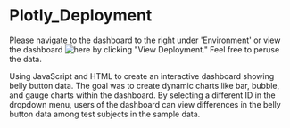# Plotly_Deployment
Please navigate to the dashboard to the right under 'Environment' or view the dashboard ![here](https://github.com/JonathanBrown003/Plotly_Deployment/deployments/activity_log?environment=github-pages) by clicking "View Deployment." Feel free to peruse the data. 

Using JavaScript and HTML to create an interactive dashboard showing belly button data. The goal was to create dynamic charts like bar, bubble, and gauge charts within the dashboard. By selecting a different ID in the dropdown menu, users of the dashboard can view differences in the belly button data among test subjects in the sample data.  
